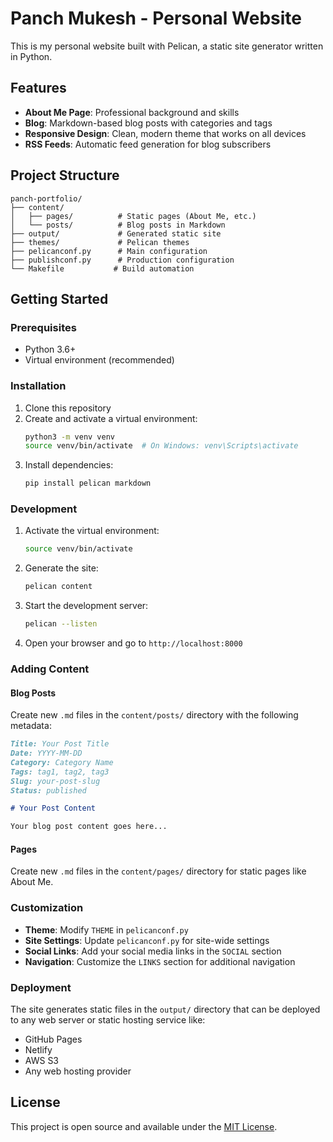 # Panch Mukesh - Personal Website

This is my personal website built with Pelican, a static site generator written in Python.

## Features

- **About Me Page**: Professional background and skills
- **Blog**: Markdown-based blog posts with categories and tags
- **Responsive Design**: Clean, modern theme that works on all devices
- **RSS Feeds**: Automatic feed generation for blog subscribers

## Project Structure

```
panch-portfolio/
├── content/
│   ├── pages/          # Static pages (About Me, etc.)
│   └── posts/          # Blog posts in Markdown
├── output/             # Generated static site
├── themes/             # Pelican themes
├── pelicanconf.py      # Main configuration
├── publishconf.py      # Production configuration
└── Makefile           # Build automation
```

## Getting Started

### Prerequisites

- Python 3.6+
- Virtual environment (recommended)

### Installation

1. Clone this repository
2. Create and activate a virtual environment:
   ```bash
   python3 -m venv venv
   source venv/bin/activate  # On Windows: venv\Scripts\activate
   ```
3. Install dependencies:
   ```bash
   pip install pelican markdown
   ```

### Development

1. Activate the virtual environment:
   ```bash
   source venv/bin/activate
   ```

2. Generate the site:
   ```bash
   pelican content
   ```

3. Start the development server:
   ```bash
   pelican --listen
   ```

4. Open your browser and go to `http://localhost:8000`

### Adding Content

#### Blog Posts
Create new `.md` files in the `content/posts/` directory with the following metadata:

```markdown
Title: Your Post Title
Date: YYYY-MM-DD
Category: Category Name
Tags: tag1, tag2, tag3
Slug: your-post-slug
Status: published

# Your Post Content

Your blog post content goes here...
```

#### Pages
Create new `.md` files in the `content/pages/` directory for static pages like About Me.

### Customization

- **Theme**: Modify `THEME` in `pelicanconf.py`
- **Site Settings**: Update `pelicanconf.py` for site-wide settings
- **Social Links**: Add your social media links in the `SOCIAL` section
- **Navigation**: Customize the `LINKS` section for additional navigation

### Deployment

The site generates static files in the `output/` directory that can be deployed to any web server or static hosting service like:

- GitHub Pages
- Netlify
- AWS S3
- Any web hosting provider

## License

This project is open source and available under the [MIT License](LICENSE).
